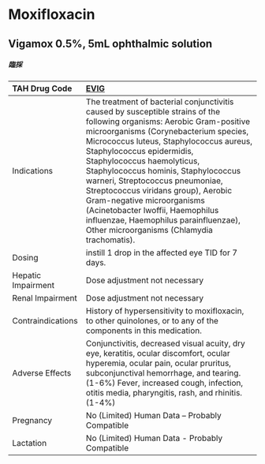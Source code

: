 # Moxifloxacin

## Vigamox 0.5%, 5mL ophthalmic solution

##### 臨採

| TAH Drug Code      | [EVIG](https://www.tahsda.org.tw/drugs/hissearch.php?drug_code=EVIG)                                                                                                                                                                                                                                                                                                                                                                                                                                                                            |
|:-------------------|:------------------------------------------------------------------------------------------------------------------------------------------------------------------------------------------------------------------------------------------------------------------------------------------------------------------------------------------------------------------------------------------------------------------------------------------------------------------------------------------------------------------------------------------------|
| Indications        | The treatment of bacterial conjunctivitis caused by susceptible strains of the following organisms: Aerobic Gram-positive microorganisms (Corynebacterium species, Micrococcus luteus, Staphylococcus aureus, Staphylococcus epidermidis, Staphylococcus haemolyticus, Staphylococcus hominis, Staphylococcus warneri, Streptococcus pneumoniae, Streptococcus viridans group), Aerobic Gram-negative microorganisms (Acinetobacter lwoffii, Haemophilus influenzae, Haemophilus parainfluenzae), Other microorganisms (Chlamydia trachomatis). |
| Dosing             | instill 1 drop in the affected eye TID for 7 days.                                                                                                                                                                                                                                                                                                                                                                                                                                                                                              |
| Hepatic Impairment | Dose adjustment not necessary                                                                                                                                                                                                                                                                                                                                                                                                                                                                                                                   |
| Renal Impairment   | Dose adjustment not necessary                                                                                                                                                                                                                                                                                                                                                                                                                                                                                                                   |
| Contraindications  | History of hypersensitivity to moxifloxacin, to other quinolones, or to any of the components in this medication.                                                                                                                                                                                                                                                                                                                                                                                                                               |
| Adverse Effects    | Conjunctivitis, decreased visual acuity, dry eye, keratitis, ocular discomfort, ocular hyperemia, ocular pain, ocular pruritus, subconjunctival hemorrhage, and tearing.(1-6%) Fever, increased cough, infection, otitis media, pharyngitis, rash, and rhinitis.(1-4%)                                                                                                                                                                                                                                                                          |
| Pregnancy          | No (Limited) Human Data – Probably Compatible                                                                                                                                                                                                                                                                                                                                                                                                                                                                                                   |
| Lactation          | No (Limited) Human Data - Probably Compatible                                                                                                                                                                                                                                                                                                                                                                                                                                                                                                   |

